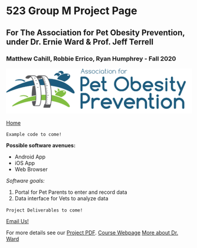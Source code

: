# 523 Group M Project Page
## For The Association for Pet Obesity Prevention, under Dr. Ernie Ward & Prof. Jeff Terrell
### Matthew Cahill, Robbie Errico, Ryan Humphrey - Fall 2020

![Logo](apop-logo.png)

[Home](https://mtcahill57.github.io/523-fa20-m.github.io/)

```
Example code to come!
```

**Possible software avenues:**
- Android App
- iOS App
- Web Browser

_Software goals:_
1. Portal for Pet Parents to enter and record data
2. Data interface for Vets to analyze data

`Project Deliverables to come!`

[Email Us!](mailto:mtcahill@live.unc.edu,rmerrico@live.unc.edu,ryanh777@live.unc.edu)


For more details see our [Project PDF](https://comp523.cs.unc.edu/f20/clients/ward.pdf).
[Course Webpage](https://comp523.cs.unc.edu/)
[More about Dr. Ward](https://www.drernieward.com/)

